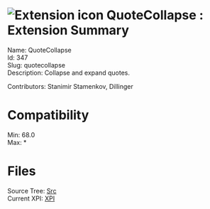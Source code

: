 # ![Extension icon](https://addons.thunderbird.net/static/img/addon-icons/default-64.png) QuoteCollapse : Extension Summary

Name: QuoteCollapse  
Id: 347  
Slug: quotecollapse  
Description: Collapse and expand quotes.

Contributors: Stanimir Stamenkov, Dillinger
  

# Compatibility
Min: 68.0  
Max: *  

# Files

Source Tree: [Src](C:/Dev/Thunderbird/ThunderKdB/xall/x68/347-quotecollapse/src)  
Current XPI: [XPI](C:/Dev/Thunderbird/ThunderKdB/xall/x68/347-quotecollapse/xpi)  



